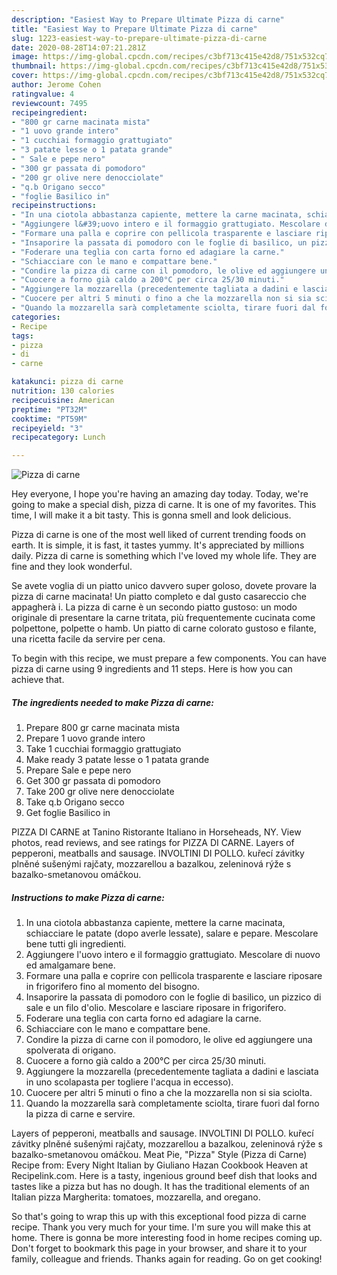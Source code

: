 ```yaml
---
description: "Easiest Way to Prepare Ultimate Pizza di carne"
title: "Easiest Way to Prepare Ultimate Pizza di carne"
slug: 1223-easiest-way-to-prepare-ultimate-pizza-di-carne
date: 2020-08-28T14:07:21.281Z
image: https://img-global.cpcdn.com/recipes/c3bf713c415e42d8/751x532cq70/pizza-di-carne-recipe-main-photo.jpg
thumbnail: https://img-global.cpcdn.com/recipes/c3bf713c415e42d8/751x532cq70/pizza-di-carne-recipe-main-photo.jpg
cover: https://img-global.cpcdn.com/recipes/c3bf713c415e42d8/751x532cq70/pizza-di-carne-recipe-main-photo.jpg
author: Jerome Cohen
ratingvalue: 4
reviewcount: 7495
recipeingredient:
- "800 gr carne macinata mista"
- "1 uovo grande intero"
- "1 cucchiai formaggio grattugiato"
- "3 patate lesse o 1 patata grande"
- " Sale e pepe nero"
- "300 gr passata di pomodoro"
- "200 gr olive nere denocciolate"
- "q.b Origano secco"
- "foglie Basilico in"
recipeinstructions:
- "In una ciotola abbastanza capiente, mettere la carne macinata, schiacciare le patate (dopo averle lessate), salare e pepare. Mescolare bene tutti gli ingredienti."
- "Aggiungere l&#39;uovo intero e il formaggio grattugiato. Mescolare di nuovo ed amalgamare bene."
- "Formare una palla e coprire con pellicola trasparente e lasciare riposare in frigorifero fino al momento del bisogno."
- "Insaporire la passata di pomodoro con le foglie di basilico, un pizzico di sale e un filo d&#39;olio. Mescolare e lasciare riposare in frigorifero."
- "Foderare una teglia con carta forno ed adagiare la carne."
- "Schiacciare con le mano e compattare bene."
- "Condire la pizza di carne con il pomodoro, le olive ed aggiungere una spolverata di origano."
- "Cuocere a forno già caldo a 200°C per circa 25/30 minuti."
- "Aggiungere la mozzarella (precedentemente tagliata a dadini e lasciata in uno scolapasta per togliere l&#39;acqua in eccesso)."
- "Cuocere per altri 5 minuti o fino a che la mozzarella non si sia sciolta."
- "Quando la mozzarella sarà completamente sciolta, tirare fuori dal forno la pizza di carne e servire."
categories:
- Recipe
tags:
- pizza
- di
- carne

katakunci: pizza di carne 
nutrition: 130 calories
recipecuisine: American
preptime: "PT32M"
cooktime: "PT59M"
recipeyield: "3"
recipecategory: Lunch

---
```



![Pizza di carne](https://img-global.cpcdn.com/recipes/c3bf713c415e42d8/751x532cq70/pizza-di-carne-recipe-main-photo.jpg)

Hey everyone, I hope you're having an amazing day today. Today, we're going to make a special dish, pizza di carne. It is one of my favorites. This time, I will make it a bit tasty. This is gonna smell and look delicious.

Pizza di carne is one of the most well liked of current trending foods on earth. It is simple, it is fast, it tastes yummy. It's appreciated by millions daily. Pizza di carne is something which I've loved my whole life. They are fine and they look wonderful.

Se avete voglia di un piatto unico davvero super goloso, dovete provare la pizza di carne macinata! Un piatto completo e dal gusto casareccio che appagherà i. La pizza di carne è un secondo piatto gustoso: un modo originale di presentare la carne tritata, più frequentemente cucinata come polpettone, polpette o hamb. Un piatto di carne colorato gustoso e filante, una ricetta facile da servire per cena.


To begin with this recipe, we must prepare a few components. You can have pizza di carne using 9 ingredients and 11 steps. Here is how you can achieve that.

<!--inarticleads1-->

##### The ingredients needed to make Pizza di carne:

1. Prepare 800 gr carne macinata mista
1. Prepare 1 uovo grande intero
1. Take 1 cucchiai formaggio grattugiato
1. Make ready 3 patate lesse o 1 patata grande
1. Prepare  Sale e pepe nero
1. Get 300 gr passata di pomodoro
1. Take 200 gr olive nere denocciolate
1. Take q.b Origano secco
1. Get foglie Basilico in


PIZZA DI CARNE at Tanino Ristorante Italiano in Horseheads, NY. View photos, read reviews, and see ratings for PIZZA DI CARNE. Layers of pepperoni, meatballs and sausage. INVOLTINI DI POLLO. kuřecí závitky plněné sušenými rajčaty, mozzarellou a bazalkou, zeleninová rýže s bazalko-smetanovou omáčkou. 

<!--inarticleads2-->

##### Instructions to make Pizza di carne:

1. In una ciotola abbastanza capiente, mettere la carne macinata, schiacciare le patate (dopo averle lessate), salare e pepare. Mescolare bene tutti gli ingredienti.
1. Aggiungere l&#39;uovo intero e il formaggio grattugiato. Mescolare di nuovo ed amalgamare bene.
1. Formare una palla e coprire con pellicola trasparente e lasciare riposare in frigorifero fino al momento del bisogno.
1. Insaporire la passata di pomodoro con le foglie di basilico, un pizzico di sale e un filo d&#39;olio. Mescolare e lasciare riposare in frigorifero.
1. Foderare una teglia con carta forno ed adagiare la carne.
1. Schiacciare con le mano e compattare bene.
1. Condire la pizza di carne con il pomodoro, le olive ed aggiungere una spolverata di origano.
1. Cuocere a forno già caldo a 200°C per circa 25/30 minuti.
1. Aggiungere la mozzarella (precedentemente tagliata a dadini e lasciata in uno scolapasta per togliere l&#39;acqua in eccesso).
1. Cuocere per altri 5 minuti o fino a che la mozzarella non si sia sciolta.
1. Quando la mozzarella sarà completamente sciolta, tirare fuori dal forno la pizza di carne e servire.


Layers of pepperoni, meatballs and sausage. INVOLTINI DI POLLO. kuřecí závitky plněné sušenými rajčaty, mozzarellou a bazalkou, zeleninová rýže s bazalko-smetanovou omáčkou. Meat Pie, &#34;Pizza&#34; Style (Pizza di Carne) Recipe from: Every Night Italian by Giuliano Hazan Cookbook Heaven at Recipelink.com. Here is a tasty, ingenious ground beef dish that looks and tastes like a pizza but has no dough. It has the traditional elements of an Italian pizza Margherita: tomatoes, mozzarella, and oregano. 

So that's going to wrap this up with this exceptional food pizza di carne recipe. Thank you very much for your time. I'm sure you will make this at home. There is gonna be more interesting food in home recipes coming up. Don't forget to bookmark this page in your browser, and share it to your family, colleague and friends. Thanks again for reading. Go on get cooking!
